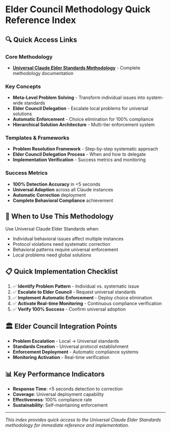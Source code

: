 # Elder Council Methodology Quick Reference Index

## 🔍 Quick Access Links

### Core Methodology
- **[Universal Claude Elder Standards Methodology](UNIVERSAL_CLAUDE_ELDER_STANDARDS_METHODOLOGY.md)** - Complete methodology documentation

### Key Concepts
- **Meta-Level Problem Solving** - Transform individual issues into system-wide standards
- **Elder Council Delegation** - Escalate local problems for universal solutions
- **Automatic Enforcement** - Choice elimination for 100% compliance
- **Hierarchical Solution Architecture** - Multi-tier enforcement system

### Templates & Frameworks
- **Problem Resolution Framework** - Step-by-step systematic approach
- **Elder Council Delegation Process** - When and how to delegate
- **Implementation Verification** - Success metrics and monitoring

### Success Metrics
- **100% Detection Accuracy** in <5 seconds
- **Universal Adoption** across all Claude instances
- **Automatic Correction** deployment
- **Complete Behavioral Compliance** achievement

## 🎯 When to Use This Methodology

Use Universal Claude Elder Standards when:
- Individual behavioral issues affect multiple instances
- Protocol violations need systematic correction
- Behavioral patterns require universal enforcement
- Local problems need global solutions

## 📋 Quick Implementation Checklist

1. ✅ **Identify Problem Pattern** - Individual vs. systematic issue
2. ✅ **Escalate to Elder Council** - Request universal standards
3. ✅ **Implement Automatic Enforcement** - Deploy choice elimination
4. ✅ **Activate Real-time Monitoring** - Continuous compliance verification
5. ✅ **Verify 100% Success** - Confirm universal adoption

## 🏛️ Elder Council Integration Points

- **Problem Escalation** - Local → Universal standards
- **Standards Creation** - Universal protocol establishment
- **Enforcement Deployment** - Automatic compliance systems
- **Monitoring Activation** - Real-time verification

## 📊 Key Performance Indicators

- **Response Time**: <5 seconds detection to correction
- **Coverage**: Universal deployment capability
- **Effectiveness**: 100% compliance rate
- **Sustainability**: Self-maintaining enforcement

---

*This index provides quick access to the Universal Claude Elder Standards methodology for immediate reference and implementation.*